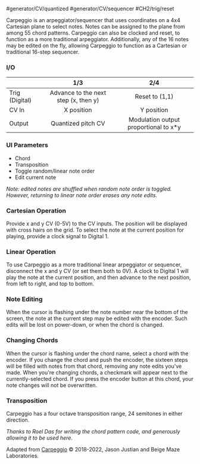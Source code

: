 #generator/CV/quantized #generator/CV/sequencer #CH2/trig/reset

Carpeggio is an arpeggiator/sequencer that uses coordinates on a 4x4 Cartesian plane to select notes. Notes can be assigned to the plane from among 55 chord patterns. Carpeggio can also be clocked and reset, to function as a more traditional arpeggiator. Additionally, any of the 16 notes may be edited on the fly, allowing Carpeggio to function as a Cartesian or traditional 16-step sequencer.

### I/O

|                |              1/3           |                   2/4                |
| -------------- |:---------------------------:|:-------------------------------------:|
| Trig (Digital) |  Advance to the next step (x, then y)   | Reset to (1,1) |
| CV In          | X position |      Y position       |
| Output         |          Quantized pitch CV          |         Modulation output proportional to x*y          |

### UI Parameters
* Chord
* Transposition
* Toggle random/linear note order
* Edit current note

_Note: edited notes are shuffled when random note order is toggled. However, returning to linear note order erases any note edits._

### Cartesian Operation
Provide x and y CV (0-5V) to the CV inputs. The position will be displayed with cross hairs on the grid. To select the note at the current position for playing, provide a clock signal to Digital 1.

### Linear Operation
To use Carpeggio as a more traditional linear arpeggiator or sequencer, disconnect the x and y CV (or set them both to 0V). A clock to Digital 1 will play the note at the current position, and then advance to the next position, from left to right, and top to bottom.

### Note Editing
When the cursor is flashing under the note number near the bottom of the screen, the note at the current step may be edited with the encoder. Such edits will be lost on power-down, or when the chord is changed.

### Changing Chords
When the cursor is flashing under the chord name, select a chord with the encoder. If you change the chord and push the encoder, the sixteen steps will be filled with notes from that chord, removing any note edits you've made. When you're changing chords, a checkmark will appear next to the currently-selected chord. If you press the encoder button at this chord, your note changes will not be overwritten.

### Transposition
Carpeggio has a four octave transposition range, 24 semitones in either direction.


_Thanks to Roel Das for writing the chord pattern code, and generously allowing it to be used here._

Adapted from [Carpeggio](https://github.com/Chysn/O_C-HemisphereSuite/wiki/Carpeggio-Cartesian-Arpeggiator) © 2018-2022, Jason Justian and Beige Maze Laboratories. 